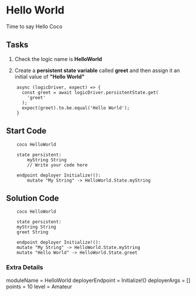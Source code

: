 # Hello World

Time to say Hello Coco

## Tasks

1. Check the logic name is **HelloWorld**

2. Create a **persistent state variable** called **greet** and then assign it an initial value of **"Hello World"**

```
    async (logicDriver, expect) => {
      const greet = await logicDriver.persistentState.get(
        'greet'
      );
      expect(greet).to.be.equal('Hello World');
    }
```

## Start Code

```
    coco HelloWorld

    state persistent:
        myString String
        // Write your code here

    endpoint deployer Initialize!():
        mutate "My String" -> HelloWorld.State.myString
```

## Solution Code

```
    coco HelloWorld

    state persistent:
    myString String
    greet String

    endpoint deployer Initialize!():
    mutate "My String" -> HelloWorld.State.myString
    mutate "Hello World" -> HelloWorld.State.greet
```

### Extra Details

moduleName = HelloWorld
deployerEndpoint = Initialize!()
deployerArgs = []
points = 10
level = Amateur
